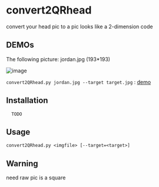 convert2QRhead
=======

convert your head pic to a pic looks like a 2-dimension code

DEMOs
-----

The following picture: jordan.jpg (193*193)

![image](https://github.com/ButBueatiful/dotvim/raw/master/screenshots/vim-screenshot.jpg)

`convert2QRhead.py jordan.jpg --target target.jpg` : [demo]()


Installation
------------

```
  TODO
```

Usage
-----

    convert2QRhead.py <imgfile> [--target=<target>]



Warning
-------

need raw pic is a square
